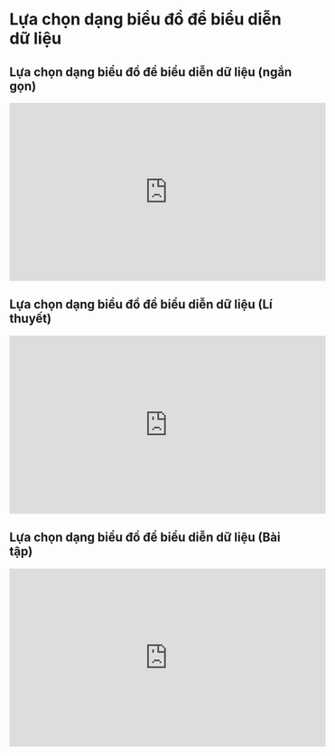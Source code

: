 # Lựa chọn dạng biểu đồ để biểu diễn dữ liệu
## Lựa chọn dạng biểu đồ để biểu diễn dữ liệu (ngắn gọn)
<iframe width="560" height="315" src="https://www.youtube.com/embed/DspPGSwziWA?si=6JxJseHa3Xg6PgTI" title="YouTube video player" frameborder="0" allow="accelerometer; autoplay; clipboard-write; encrypted-media; gyroscope; picture-in-picture; web-share" referrerpolicy="strict-origin-when-cross-origin" allowfullscreen></iframe>

## Lựa chọn dạng biểu đồ để biểu diễn dữ liệu (Lí thuyết)
<iframe width="560" height="315" src="https://www.youtube.com/embed/BmyRBiBRIE0?si=c7xRxP1U8r18nVqd" title="YouTube video player" frameborder="0" allow="accelerometer; autoplay; clipboard-write; encrypted-media; gyroscope; picture-in-picture; web-share" referrerpolicy="strict-origin-when-cross-origin" allowfullscreen></iframe>

## Lựa chọn dạng biểu đồ để biểu diễn dữ liệu (Bài tập)
<iframe width="560" height="315" src="https://www.youtube.com/embed/5OMM-C_2lg4?si=o_PswLdgHweJEVyK" title="YouTube video player" frameborder="0" allow="accelerometer; autoplay; clipboard-write; encrypted-media; gyroscope; picture-in-picture; web-share" referrerpolicy="strict-origin-when-cross-origin" allowfullscreen></iframe>

